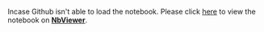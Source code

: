 Incase Github isn't able to load the notebook. Please click [here](https://nbviewer.jupyter.org/github/Husain0007/JovianAI/blob/main/ZeroToGANs/CourseProject/course_project.ipynb)
to view the notebook on <b>[NbViewer](https://nbviewer.jupyter.org/)</b>.
